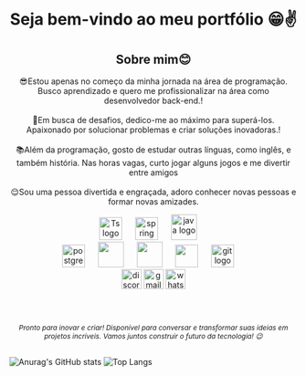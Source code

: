 





<h1 align="center">Seja bem-vindo ao meu portfólio 😁✌️</h1>

<h2 align="center"></h2>
<h2 align="center">Sobre mim😊</h2>
<p align="center">😎Estou apenas no começo da minha jornada na área de programação. Busco aprendizado e quero me profissionalizar na área como desenvolvedor back-end.!<br><br>🫡Em busca de desafios, dedico-me ao máximo para superá-los. Apaixonado por solucionar problemas e criar soluções inovadoras.!<br><br>📚Além da programação, gosto de estudar outras línguas, como inglês, e também história. Nas horas vagas, curto jogar alguns jogos e me divertir entre amigos<br><br>😌Sou uma pessoa divertida e engraçada, adoro conhecer novas pessoas e formar novas amizades.<br>


 <div align="center">
  <img src="https://cdn.jsdelivr.net/gh/devicons/devicon/icons/typescript/typescript-original.svg" height="40" alt="Ts logo"  />
  <img width="15" />
  <img src="https://cdn.jsdelivr.net/gh/devicons/devicon/icons/spring/spring-original.svg" height="40" alt="spring logo"  />
  <img width="15" />
  <img src="https://cdn.jsdelivr.net/gh/devicons/devicon/icons/java/java-original.svg" height="45" alt="java logo"  />
  <img width="15" />
  
</div>

 <div align="center">
  <img src="https://cdn.jsdelivr.net/gh/devicons/devicon/icons/postgresql/postgresql-original.svg" height="40" alt="postgresql logo"  />
  <img width="15" />
  <img src="https://cdn.jsdelivr.net/gh/devicons/devicon/icons/c/c-original.svg" height="45" />
  <img width="15" />
  <img src="https://cdn.jsdelivr.net/gh/devicons/devicon/icons/csharp/csharp-original.svg" height="45" />
  <img width="15" />
  <img src="https://cdn.jsdelivr.net/gh/devicons/devicon/icons/html5/html5-original.svg" height="40" />
  <img width="15" />
   <img src="https://cdn.jsdelivr.net/gh/devicons/devicon/icons/css3/css3-original.svg" height="40" alt="git logo"  />
  <img width="15" />
  
 
          
</div>



<div align="center">
  <a href="https://discord.com" target="_blank"><img src="https://img.shields.io/static/v1?message=Discord&logo=discord&label=&color=7289DA&logoColor=white&labelColor=&style=for-the-badge" height="35" alt="discord logo" /></a>
  <a href="mailto:brunoalmeida0506@gmail.com" target="_blank"><img src="https://img.shields.io/static/v1?message=Gmail&logo=gmail&label=&color=D14836&logoColor=white&labelColor=&style=for-the-badge" height="35" alt="gmail logo" /></a>
  <a href="https://api.whatsapp.com/send?phone=554699776924" target="_blank"><img src="https://img.shields.io/static/v1?message=Whatsapp&logo=whatsapp&label=&color=25D366&logoColor=white&labelColor=&style=for-the-badge" height="35" alt="whatsapp logo" /></a>
</div>




###

<br clear="both">
<h6 align="center" style="font-size: 12px;">
Pronto para inovar e criar! Disponível para conversar e transformar suas ideias em projetos incríveis. Vamos juntos construir o futuro da tecnologia! 😉
</h6>

<h2 align="center"></h2>
<h2 align="center"></h2>



  ![Anurag's GitHub stats](https://github-readme-stats.vercel.app/api?username=BrunodeAlmeida2023&show_icons=true&theme=cobalt)
![Top Langs](https://github-readme-stats.vercel.app/api/top-langs/?username=BrunodeAlmeida2023&layout=compact&theme=cobalt)





